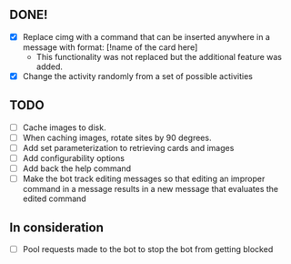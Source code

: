 ## DONE!

- [x] Replace cimg with a command that can be inserted anywhere in a message with format: [!name of the card here]
  - This functionality was not replaced but the additional feature was added.
- [x] Change the activity randomly from a set of possible activities

## TODO

- [ ] Cache images to disk.
- [ ] When caching images, rotate sites by 90 degrees.
- [ ] Add set parameterization to retrieving cards and images
- [ ] Add configurability options
- [ ] Add back the help command
- [ ] Make the bot track editing messages so that editing an improper command in a message results in a new message that evaluates the edited command

## In consideration

- [ ] Pool requests made to the bot to stop the bot from getting blocked
